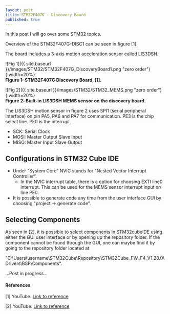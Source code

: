 ```yaml
---
layout: post
title: STM32F407G - Discovery Board 
published: true
---
```


In this post I will go over some STM32 topics.

Overview of the STM32F407G-DISC1 can be seen in figure [1].

The board includes a 3-axis motion acceleration sensor called LIS3DSH.

![Fig 1]({{ site.baseurl }}/images/STM32/STM32F407G_DiscoveryBoard1.png "zero order"){:width=20%}  
**Figure 1: STM32F407G Discovery Board, [1].**

![Fig 2]({{ site.baseurl }}/images/STM32/STM32_MEMS.png "zero order"){:width=20%}  
**Figure 2: Built-in LIS3DSH MEMS sensor on the discovery board.**

The LIS3DSH motion sensor in figure 2 uses SPI1 (serial peripheral interface) on pin PA5, PA6 and PA7 for communication. PE3 is the chip select line. PE0 is the interrupt.

* SCK: Serial Clock
* MOSI: Master Output Slave Input
* MISO: Master Input Slave Output

## Configurations in STM32 Cube IDE

* Under "System Core" NVIC stands for "Nested Vector Interrupt Controller".
  * In the NVIC interrupt table, there is a option for choosing EXTI line0 interrupt. This can be used for the MEMS sensor interrupt input on line PE0.
* It is possible to generate code any time from the user interface GUI by choosing "project -> generate code".  

## Selecting Components

As seen in [2], it is possible to select components in STM32cubeIDE using either the GUI user interface or by opening up the repository folder. If the component cannot be found through the GUI, one can maybe find it by going to the repository folder located at

"C:\Users\username\STM32Cube\Repository\STM32Cube_FW_F4_V1.28.0\Drivers\BSP\Components".



...Post in progress...

#### References

[1] YouTube. [Link to reference](https://www.youtube.com/watch?v=l29xBCKZYi8)

[2] YouTube. [Link to reference](https://www.youtube.com/watch?v=mp9L2Ob7NAs)
